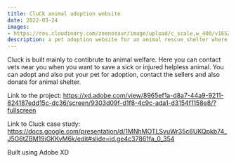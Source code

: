 ```yaml
---
title: CluCk animal adoption website
date: 2022-03-24
images:
- https://res.cloudinary.com/zeenosaur/image/upload/c_scale,w_400/v1652782631/animalrescuee43_t2zcem.jpg
description: a pet adoption website for an animal rescue shelter where you can adopt abandoned pets and rescued animals.
---
```


Cluck is built mainly to contibrute to animal welfare. Here you can contact vets near you when you want to save a sick or injured helpless animal. You can adopt and also put your pet for adoption, contact the sellers and also donate for animal shelter.

Link to the project:
https://xd.adobe.com/view/8965ef1a-d8a7-44a9-9211-824187edd15c-dc36/screen/9303d09f-d1f8-4c9c-ada1-d3154f1158e8/?fullscreen

Link to Cluck case study:
https://docs.google.com/presentation/d/1MNhMOTLSvuWr35c6UKQpkb74_J5G6tZBM19iGKKvM6k/edit#slide=id.ge4c37861fa_0_354

Built using Adobe XD
